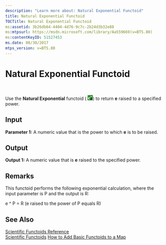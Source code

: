 ```yaml
---
description: "Learn more about: Natural Exponential Functoid"
title: Natural Exponential Functoid
TOCTitle: Natural Exponential Functoid
ms:assetid: 3b26db64-4404-4d76-9c7c-2b24d3b32e88
ms:mtpsurl: https://msdn.microsoft.com/library/Aa559669(v=BTS.80)
ms:contentKeyID: 51527453
ms.date: 08/30/2017
mtps_version: v=BTS.80
---
```


# Natural Exponential Functoid

 

Use the **Natural Exponential** functoid ( ![Icon that represents the Natural Exponential functoid.](images/Aa559669.10eb4753-35d8-4cce-a311-909a98157f9e(BTS.80).jpeg)) to return **e** raised to a specified power.

## Input

**Parameter 1:** A numeric value that is the power to which **e** is to be raised.

## Output

**Output 1:** A numeric value that is **e** raised to the specified power.

## Remarks

This functoid performs the following exponential calculation, where the input parameter is P and the output is R:

e ^ P = R (e raised to the power of P equals R)

## See Also

[Scientific Functoids Reference](scientific-functoids-reference.md)  
[Scientific Functoids](https://msdn.microsoft.com/library/aa546775\(v=bts.80\))  
[How to Add Basic Functoids to a Map](https://msdn.microsoft.com/library/aa560635\(v=bts.80\))

